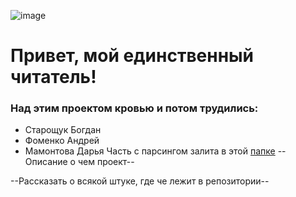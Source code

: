![image](https://github.com/dmamontova/andan-project/assets/121117316/8052d70c-b2cf-43fb-bf55-9c0a444957f8)
# Привет, мой единственный читатель! 
### Над этим проектом кровью и потом трудились:
- Старощук Богдан
- Фоменко Андрей
- Мамонтова Дарья
Часть с парсингом залита в этой [папке](https://github.com/dmamontova/andan-project/tree/87a7f0d3a5f77ad247e396c24bead5b56523d917/parsing)
--Описание о чем проект--

--Рассказать о всякой штуке, где че лежит в репозитории--
